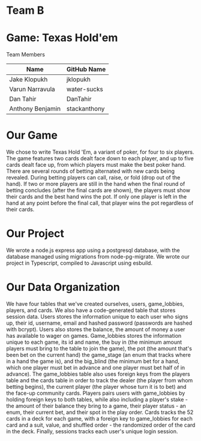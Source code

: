 # Team B

# Game: Texas Hold'em

Team Members

| Name             | GitHub Name  |
| ---------------- | ------------ |
| Jake Klopukh     | jklopukh     |
| Varun Narravula  | water-sucks  |
| Dan Tahir        | DanTahir     |
| Anthony Benjamin | stackanthony |

# Our Game

We chose to write Texas Hold 'Em, a variant of poker, for four to six players.
The game features two cards dealt face down to each player, and up to five cards
dealt face up, from which players must make the best poker hand. There are
several rounds of betting alternated with new cards being revealed. During
betting players can call, raise, or fold (drop out of the hand). If two or more
players are still in the hand when the final round of betting concludes (after
the final cards are shown), the players must show their cards and the best hand
wins the pot. If only one player is left in the hand at any point before the
final call, that player wins the pot regardless of their cards.

# Our Project

We wrote a node.js express app using a postgresql database, with the database
managed using migrations from node-pg-migrate. We wrote our project in
Typescript, compiled to Javascript using esbuild.

# Our Data Organization

We have four tables that we've created ourselves, users, game_lobbies, players,
and cards. We also have a code-generated table that stores session data. Users
stores the information unique to each user who signs up, their id, username,
email and hashed password (passwords are hashed with bcrypt). Users also stores
the balance, the amount of money a user has available to wager on games.
Game_lobbies stores the information unique to each game, its id and name, the
buy in (the minimum amount players must bring to the table to join the game),
the pot (the amount that's been bet on the current hand) the game_stage (an enum
that tracks where in a hand the game is), and the big_blind (the minimum bet for
a hand, which one player must bet in advance and one player must bet half of in
advance). The game_lobbies table also uses foreign keys from the players table
and the cards table in order to track the dealer (the player from whom betting
begins), the current player (the player whose turn it is to bet) and the face-up
community cards. Players pairs users with game_lobbies by holding foreign keys
to both tables, while also including a player's stake - the amount of their
balance they bring to a game, their player status - an enum, their current bet,
and their spot in the play order. Cards tracks the 52 cards in a deck for each
game, with a foreign key to game_lobbies for each card and a suit, value, and
shuffled order - the randomized order of the card in the deck. Finally, sessions
tracks each user's unique login session.
